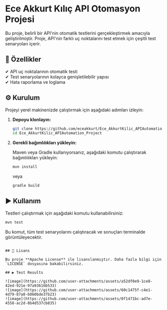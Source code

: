 # Ece Akkurt Kılıç API Otomasyon Projesi

Bu proje, belirli bir API'nin otomatik testlerini gerçekleştirmek amacıyla geliştirilmiştir. Proje, API'nin farklı uç noktalarını test etmek için çeşitli test senaryoları içerir.

## 🚀 Özellikler

✔ API uç noktalarının otomatik testi  
✔ Test senaryolarının kolayca genişletilebilir yapısı  
✔ Hata raporlama ve loglama  

## ⚙️ Kurulum

Projeyi yerel makinenizde çalıştırmak için aşağıdaki adımları izleyin:

1. **Depoyu klonlayın:**

   ```bash
   git clone https://github.com/eceakkurt/Ece_AkkurtKilic_APIAutomation_Project.git
   cd Ece_AkkurtKilic_APIAutomation_Project
   ```

2. **Gerekli bağımlılıkları yükleyin:**

   Maven veya Gradle kullanıyorsanız, aşağıdaki komutu çalıştırarak bağımlılıkları yükleyin:

   ```bash
   mvn install
   ```

   veya

   ```bash
   gradle build
   ```

## ▶️ Kullanım

Testleri çalıştırmak için aşağıdaki komutu kullanabilirsiniz:

```bash
mvn test
```

Bu komut, tüm test senaryolarını çalıştıracak ve sonuçları terminalde görüntüleyecektir.

```

## 📜 Lisans

Bu proje **Apache License** ile lisanslanmıştır. Daha fazla bilgi için `LICENSE` dosyasına bakabilirsiniz.

## ▶️ Test Results

![image](https://github.com/user-attachments/assets/a52df0e9-1ce8-42ed-921e-97a93616b533)
![image](https://github.com/user-attachments/assets/60c1475f-c4e1-4d79-87a0-b060bde37b23)
![image](https://github.com/user-attachments/assets/0f1471bc-ad7e-4558-ac2d-8b4d537cb835)



